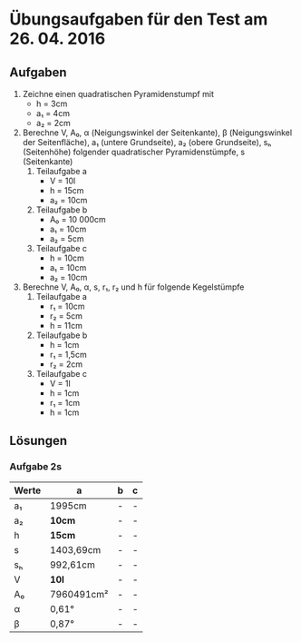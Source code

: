 # Übungsaufgaben für den Test am 26. 04. 2016

## Aufgaben

1. Zeichne einen quadratischen Pyramidenstumpf mit
    - h = 3cm
    - a₁ = 4cm
    - a₂ = 2cm
2. Berechne V, A₀, α (Neigungswinkel der Seitenkante), β (Neigungswinkel der Seitenfläche), a₁ (untere Grundseite), a₂ (obere Grundseite), sₕ (Seitenhöhe) folgender quadratischer Pyramidenstümpfe, s (Seitenkante)
    1. Teilaufgabe a
        - V = 10l
        - h = 15cm
        - a₂ = 10cm
    2. Teilaufgabe b
        - A₀ = 10 000cm
        - a₁ = 10cm
        - a₂ = 5cm
    3. Teilaufgabe c
        - h = 10cm
        - a₁ = 10cm
        - a₂ = 10cm
3. Berechne V, A₀, α, s, r₁, r₂ und h für folgende Kegelstümpfe
    1. Teilaufgabe a
        - r₁ = 10cm
        - r₂ = 5cm
        - h = 11cm
    2. Teilaufgabe b
        - h = 1cm
        - r₁ = 1,5cm
        - r₂ = 2cm
    3. Teilaufgabe c
        - V = 1l
        - h = 1cm
        - r₁ = 1cm
        - h = 1cm


## Lösungen

### Aufgabe 2s
| Werte | a | b | c |
| ----- | - | - | - |
| a₁    | 1995cm | - | - |
| a₂    | **10cm** | - | - |
| h | **15cm** | - | - |
| s | 1403,69cm | - | - |
| sₕ | 992,61cm | - | - |
| V | **10l** | - | - |
| A₀| 7960491cm² | - | - |
| α | 0,61° | - | - |
| β | 0,87° | - | - |
